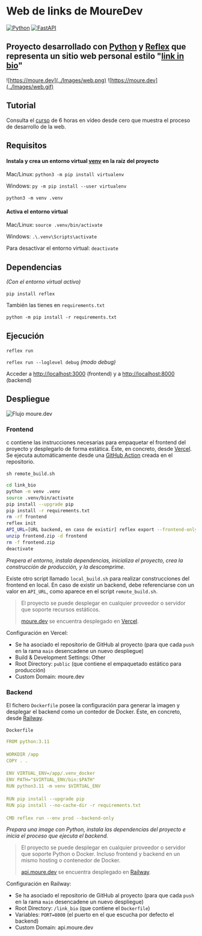 # Web de links de MoureDev

[![Python](https://img.shields.io/badge/Python-3.11+-yellow?style=for-the-badge&logo=python&logoColor=white&labelColor=101010)](https://python.org)
[![FastAPI](https://img.shields.io/badge/Reflex-0.3.9+-5646ED?style=for-the-badge&logo=reflex&logoColor=white&labelColor=101010)](https://fastapi.tiangolo.com)

## Proyecto desarrollado con [Python](https://www.python.org/) y [Reflex](https://reflex.dev/) que representa un sitio web personal estilo "[link in bio](https://moure.dev/)"

![https://moure.dev](../Images/web.png)
![https://moure.dev](../Images/web.gif)

## Tutorial

Consulta el [curso](../README.md) de 6 horas en vídeo desde cero que muestra el proceso de desarrollo de la web.

## Requisitos

#### Instala y crea un entorno virtual [venv](https://packaging.python.org/en/latest/guides/installing-using-pip-and-virtual-environments/) en la raíz del proyecto
Mac/Linux: `python3 -m pip install virtualenv`

Windows: `py -m pip install --user virtualenv`

`python3 -m venv .venv`

#### Activa el entorno virtual 
Mac/Linux: `source .venv/bin/activate`

Windows: `.\.venv\Scripts\activate`

Para desactivar el entorno virtual: `deactivate`

## Dependencias
*(Con el entorno virtual activo)*

`pip install reflex`

También las tienes en `requirements.txt`

`python -m pip install -r requirements.txt`

## Ejecución
`reflex run`

`reflex run --loglevel debug` *(modo debug)*

Acceder a [http://localhost:3000](http://localhost:3000) (frontend) y a [http://localhost:8000](http://localhost:8000) (backend)

## Despliegue

![Flujo moure.dev](../images/flow.png)

### Frontend

c contiene las instrucciones necesarias para empaquetar el frontend del proyecto y desplegarlo de forma estática. Éste, en concreto, desde [Vercel](https://vercel.com/). Se ejecuta automáticamente desde una [GitHub Action](../.github/workflows/static_build.yml) creada en el repositorio.

`sh remote_build.sh`

```bash
cd link_bio
python -m venv .venv
source .venv/bin/activate
pip install --upgrade pip
pip install -r requirements.txt
rm -rf frontend
reflex init
API_URL=[URL backend, en caso de existir] reflex export --frontend-only
unzip frontend.zip -d frontend
rm -f frontend.zip
deactivate
```

*Prepera el entorno, instala dependencias, inicializa el proyecto, crea la construcción de producción, y la descomprime.*

Existe otro script llamado `local_build.sh` para realizar construcciones del frontend en local. En caso de existir un backend, debe referenciarse con un valor en `API_URL`, como aparece en el script `remote_build.sh`.

> El proyecto se puede desplegar en cualquier proveedor o servidor que soporte recursos estáticos.
> 
> [moure.dev](https://moure.dev) se encuentra desplegado en [Vercel](https://vercel.com).

Configuración en Vercel:

* Se ha asociado el repositorio de GitHub al proyecto (para que cada `push` en la rama `main` desencadene un nuevo despliegue)
* Build & Development Settings: Other
* Root Directory: `public` (que contiene el empaquetado estático para producción)
* Custom Domain: moure.dev 

### Backend

El fichero `Dockerfile` posee la configuración para generar la imagen y desplegar el backend como un contedor de Docker.
Éste, en concreto, desde [Railway](https://railway.app/).

`Dockerfile`

```yaml
FROM python:3.11

WORKDIR /app
COPY . .

ENV VIRTUAL_ENV=/app/.venv_docker
ENV PATH="$VIRTUAL_ENV/bin:$PATH"
RUN python3.11 -m venv $VIRTUAL_ENV

RUN pip install --upgrade pip
RUN pip install --no-cache-dir -r requirements.txt

CMD reflex run --env prod --backend-only
```

*Prepara una image con Python, instala las dependencias del proyecto e inicia el proceso que ejecuta el backend.*

> El proyecto se puede desplegar en cualquier proveedor o servidor que soporte Python o Docker. Incluso frontend y backend en un mismo hosting o contenedor de Docker.
> 
> [api.moure.dev](https://api.moure.dev) se encuentra desplegado en [Railway](https://railway.app/).

Configuración en Railway:

* Se ha asociado el repositorio de GitHub al proyecto (para que cada `push` en la rama `main` desencadene un nuevo despliegue)
* Root Directory: `/link_bio` (que contiene el `Dockerfile`)
* Variables: `PORT=8000` (el puerto en el que escucha por defecto el backend)
* Custom Domain: api.moure.dev 